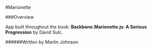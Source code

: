 #Marionette

###Overview

App built throughout the book:
**Backbone.Marionette.js: A Serious Progression** by David Sulc.


######Written by Martin Johnson
